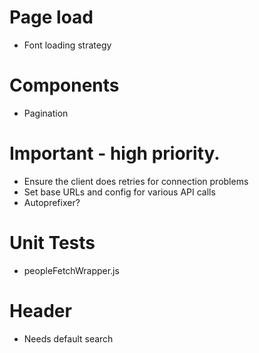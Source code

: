 # Page load

- Font loading strategy

# Components

- Pagination

# Important - high priority.

- Ensure the client does retries for connection problems
- Set base URLs and config for various API calls
- Autoprefixer?

# Unit Tests

- peopleFetchWrapper.js

# Header

- Needs default search
